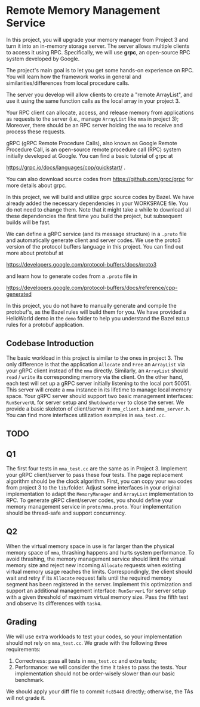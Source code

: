 # Remote Memory Management Service

In this project, you will upgrade your memory manager from Project 3 and turn it into an in-memory storage server.   The server allows multiple clients to access it using RPC.  Specifically, we will use **grpc**, an open-source RPC system developed by Google. 

The project's main goal is to let you get some hands-on experience on RPC.  You will learn how the framework works in general and similarities/differences from local procedure calls. 

The server you develop will allow clients to create a "remote ArrayList", and use it using the same function calls as the local array in your project 3. 

Your RPC client can allocate, access, and release memory from applications as requests to the server (i.e., manage `ArrayList` like `mma` in project 3); Moreover, there should be an RPC server holding the `mma` to receive and process these requests. 

gRPC (gRPC Remote Procedure Calls), also known as Google Remote Procedure Call, is an open-source remote procedure call (RPC) system initially developed at Google. You can find a basic tutorial of grpc at 

https://grpc.io/docs/languages/cpp/quickstart/ . 

You can also download source codes from 
https://github.com/grpc/grpc 
for more details about grpc. 

In this project, we will build and utilize grpc source codes by Bazel.  We have already added the necessary dependencies in your WORKSPACE file.  You do not need to change them.  Note that it might take a while to download all these dependencies the first time you build the project, but subsequent builds will be fast. 

We can define a gRPC service (and its message structure) in a `.proto` file and automatically generate client and server codes. We use the proto3 version of the protocol buffers language in this project. You can find out more about protobuf at 

https://developers.google.com/protocol-buffers/docs/proto3 

and learn how to generate codes from a `.proto` file in 

https://developers.google.com/protocol-buffers/docs/reference/cpp-generated 

In this project, you do not have to manually generate and compile the protobuf's, as the Bazel rules will build them for you.  We have provided a  HelloWorld demo in the `demo` folder to help you understand the Bazel `BUILD` rules for a protobuf application.

## Codebase Introduction

The basic workload in this project is similar to the ones in project 3. The only difference is that the application `Allocate` and `Free` an `ArrayList` via your gRPC client instead of the `mma` directly. Similarly, an `ArrayList` should `read` / `write` its corresponding memory via the client. On the other hand, each test will set up a gRPC server initially listening to the local port 50051. This server will create a `mma` instance in its lifetime to manage local memory space. Your gRPC server should support two basic management interfaces: `RunServerUL` for server setup and `ShutdownServer` to close the server. We provide a basic skeleton of client/server in `mma_client.h` and `mma_server.h`. You can find more interfaces utilization examples in `mma_test.cc`.


## TODO

## Q1

The first four tests in `mma_test.cc` are the same as in Project 3. Implement your gRPC client/server to pass these four tests. The page replacement algorithm should be the clock algorithm. First, you can copy your `mma` codes from project 3 to the `lib/`folder. Adjust some interfaces in your original implementation to adapt the `MemoryManager` and `ArrayList` implementation to RPC. To generate gRPC client/server codes, you should define your memory management service in `proto/mma.proto`. Your implementation should be thread-safe and support concurrency.  

## Q2

When the virtual memory space in use is far larger than the physical memory space of `mma`, thrashing happens and hurts system performance. To avoid thrashing, the memory management service should limit the virtual memory size and reject new incoming `Allocate` requests when existing virtual memory usage reaches the limits. Correspondingly, the client should wait and retry if its `Allocate` request fails until the required memory segment has been registered in the server. Implement this optimization and support an additional management interface: `RunServerL` for server setup with a given threshold of maximum virtual memory size. Pass the fifth test and observe its differences with `task4`.



## Grading

We will use extra workloads to test your codes, so your implementation should not rely on `mma_test.cc`. We grade with the following three requirements:

1. Correctness: pass all tests in  `mma_test.cc` and extra tests;
2. Performance: we will consider the time it takes to pass the tests. Your implementation should not be order-wisely slower than our basic benchmark.  

We should apply your diff file to commit `fc85448` directly; otherwise, the TAs will not grade it. 
